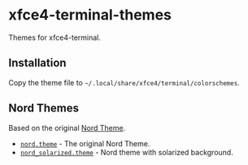 # xfce4-terminal-themes
Themes for xfce4-terminal.

## Installation

Copy the theme file to `~/.local/share/xfce4/terminal/colorschemes`.

## Nord Themes

Based on the original [Nord Theme](https://github.com/nordtheme/xfce-terminal).

- [`nord.theme`](nord.theme) - The original Nord Theme.
- [`nord_solarized.theme`](nord_solarized.theme) - Nord theme with solarized background.
